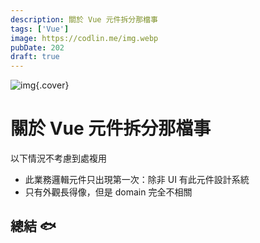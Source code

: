 ```yaml
---
description: 關於 Vue 元件拆分那檔事
tags: ['Vue']
image: https://codlin.me/img.webp
pubDate: 202
draft: true
---
```


![img](/img.webp){.cover}

# 關於 Vue 元件拆分那檔事

以下情況不考慮到處複用

- 此業務邏輯元件只出現第一次：除非 UI 有此元件設計系統
- 只有外觀長得像，但是 domain 完全不相關

## 總結 🐟
